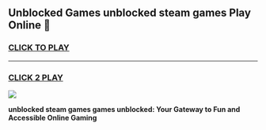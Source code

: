 
## Unblocked Games unblocked steam games Play Online 👋
<h3>
<a href="https://news.freeplayer.one?title=unblocked_steam_games&ref=17F">CLICK TO PLAY</a></h3>
<hr>

<h3>
<a href="https://news.freeplayer.one?title=unblocked_steam_games&ref=17F">CLICK 2 PLAY</a>
  
</h3>

<a href="https://news.freeplayer.one?title=unblocked_steam_games&ref=17F/"><img src="https://clearcache.store/games.png"></a>


**unblocked steam games games unblocked: Your Gateway to Fun and Accessible Online Gaming**
